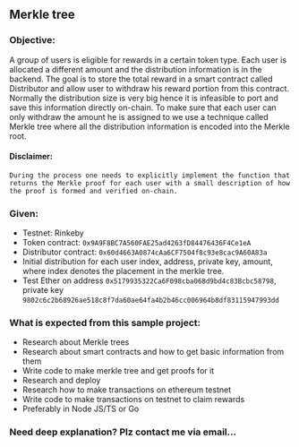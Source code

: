 ## Merkle tree

### Objective: 

A group of users is eligible for rewards in a certain token type. Each user is allocated a different amount and the distribution information is in the backend. 
The goal is to store the total reward in a smart contract called Distributor and allow user to withdraw his reward portion from this contract. 
Normally the distribution size is very big hence it is infeasible to port and save this information directly on-chain. 
To make sure that each user can only withdraw the amount he is assigned to we use a technique called Merkle tree where all the distribution information is encoded into the Merkle root.

#### Disclaimer: 
`During the process one needs to explicitly implement the function that returns the Merkle proof for each user with a small description of how the proof is formed and verified on-chain.`

### Given:
- Testnet: Rinkeby
- Token contract: `0x9A9F8BC7A560FAE25ad4263fD84476436F4Ce1eA` 
- Distributor contract: `0x60d4663A0874cAa6CF7504f8c93e8cac9A60A83a` 
- Initial distribution for each user index, address, private key, amount, where index denotes the placement in the merkle tree. 
- Test Ether on address `0x5179935322Ca6F098cba068d9bd4c83Bcbc58798`, private key `9802c6c2b68926ae518c8f7da60ae64fa4b2b46cc006964b8df83115947993dd`
### What is expected from this sample project:
- Research about Merkle trees
- Research about smart contracts and how to get basic information from them 
- Write code to make merkle tree and get proofs for it 
- Research and deploy 
- Research how to make transactions on ethereum testnet 
- Write code to make transactions on testnet to claim rewards 
- Preferably in Node JS/TS or Go

### Need deep explanation? Plz contact me via email...